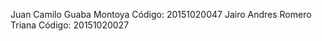 Juan Camilo Guaba Montoya       Código: 20151020047
Jairo Andres Romero Triana      Código: 20151020027
